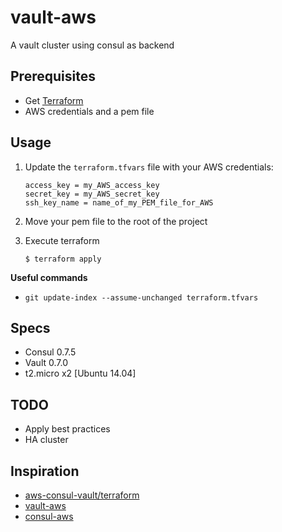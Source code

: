 # vault-aws
A vault cluster using consul as backend

## Prerequisites
* Get [Terraform][1]
* AWS credentials and a pem file

## Usage
1. Update the `terraform.tfvars` file with your AWS credentials:

    ```
    access_key = my_AWS_access_key
    secret_key = my_AWS_secret_key
    ssh_key_name = name_of_my_PEM_file_for_AWS
    ```
2. Move your pem file to the root of the project
3. Execute terraform
    ```
    $ terraform apply
    ```
    
__Useful commands__
- `git update-index --assume-unchanged terraform.tfvars`

## Specs
* Consul 0.7.5
* Vault 0.7.0
* t2.micro x2 [Ubuntu 14.04]

## TODO
* Apply best practices
* HA cluster

## Inspiration
* [aws-consul-vault/terraform][2]
* [vault-aws][3]
* [consul-aws][4]

[1]: https://www.terraform.io/
[2]: https://github.com/hashicorp/atlas-examples/tree/master/vault
[3]: https://github.com/hashicorp/vault/tree/master/terraform/aws
[4]: https://github.com/hashicorp/consul/tree/master/terraform/aws
